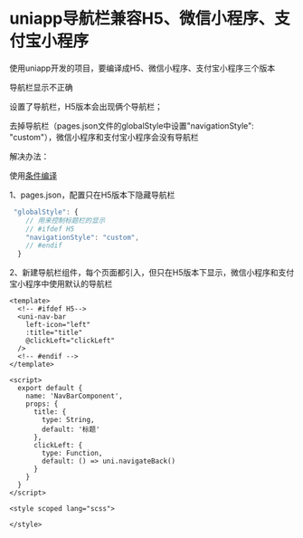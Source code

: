 # uniapp导航栏兼容H5、微信小程序、支付宝小程序

使用uniapp开发的项目，要编译成H5、微信小程序、支付宝小程序三个版本

导航栏显示不正确

设置了导航栏，H5版本会出现俩个导航栏；

去掉导航栏（pages.json文件的globalStyle中设置"navigationStyle": "custom"），微信小程序和支付宝小程序会没有导航栏

解决办法：

使用[条件编译](https://uniapp.dcloud.net.cn/tutorial/platform.html#%E8%B7%A8%E7%AB%AF%E5%85%BC%E5%AE%B9)

1、pages.json，配置只在H5版本下隐藏导航栏

```js
 "globalStyle": {
    // 用来控制标题栏的显示
    // #ifdef H5
    "navigationStyle": "custom",
    // #endif
  }
```

2、新建导航栏组件，每个页面都引入，但只在H5版本下显示，微信小程序和支付宝小程序中使用默认的导航栏

```vue
<template>
  <!-- #ifdef H5-->
  <uni-nav-bar
    left-icon="left"
    :title="title"
    @clickLeft="clickLeft"
  />
  <!-- #endif -->
</template>

<script>
  export default {
    name: 'NavBarComponent',
    props: {
      title: {
        type: String,
        default: '标题'
      },
      clickLeft: {
        type: Function,
        default: () => uni.navigateBack()
      }
    }
  }
</script>

<style scoped lang="scss">

</style>

```
